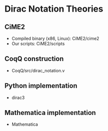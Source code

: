 # Dirac Notation Theories

## CiME2
- Compiled binary (x86, Linux): CiME2/cime2
- Our scripts: CiME2/scripts

## CoqQ construction
- CoqQ/src/dirac_notation.v

## Python implementation
- dirac3

## Mathematica implementation
- Mathematica